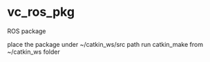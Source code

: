 vc_ros_pkg
==========

ROS package



place the package under ~/catkin_ws/src path
run catkin_make from ~/catkin_ws folder

